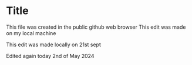 # Title
This file was created in the public github web browser
This edit was made on my local machine

This edit was made locally on 21st sept

Edited again today 2nd of May 2024
